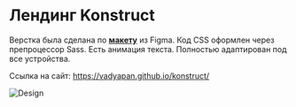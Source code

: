 # Лендинг Konstruct

Верстка была сделана по **[макету](https://github.com/vadyapan/landing_konstruct/blob/main/design/template.fig)** из Figma. Код CSS оформлен через препроцессор Sass. Есть анимация текста. Полностью адаптирован под все устройства.

Ссылка на сайт: https://vadyapan.github.io/konstruct/

![Design](https://github.com/vadyapan/konstruct/blob/main/design/layout.png)

